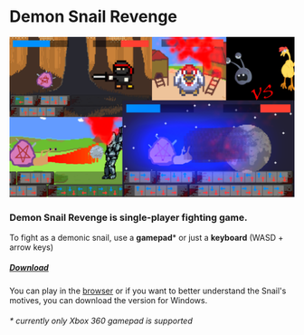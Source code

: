 # Demon Snail Revenge
![](https://raw.githubusercontent.com/Puebebe/PolyJam2019/master/dsr.png)

### Demon Snail Revenge is single-player fighting game.
To fight as a demonic snail, use a __gamepad__* or just a __keyboard__ (WASD + arrow keys)

##### [Download](https://puebebe.itch.io/demon-snail-revenge)
You can play in the [browser](https://puebebe.itch.io/demon-snail-revenge) or if you want to better understand the Snail's motives, you can download the version for Windows.

###### * _currently only Xbox 360 gamepad is supported_
